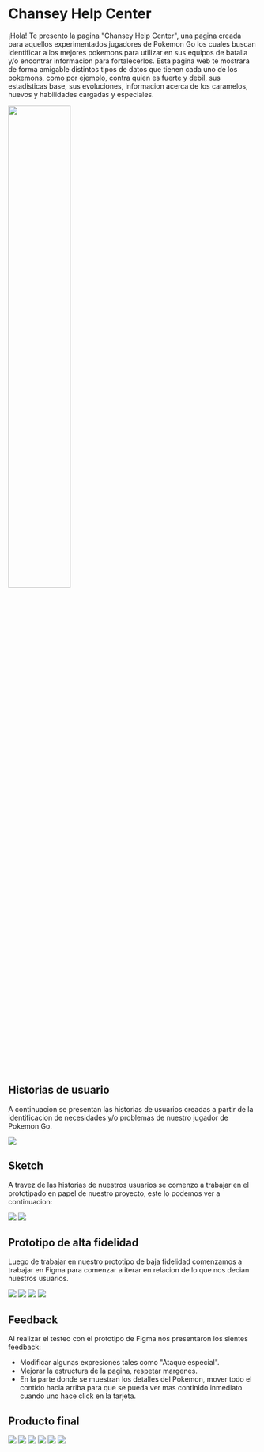 <!DOCTYPE html>
<html>
  <head>
    <meta charset="utf-8">
    <meta name="viewport" content="width=device-width">
    <title>repl.it</title>
    <link href="style.css" rel="stylesheet" type="text/css" />
  </head>
  <body>
    <h1>Chansey Help Center</h1>
    <p>¡Hola! Te presento la pagina "Chansey Help Center", una pagina creada para aquellos experimentados jugadores de Pokemon Go los cuales buscan identificar a los mejores pokemons para utilizar en sus equipos de batalla y/o encontrar informacion  para fortalecerlos. Esta pagina web te mostrara de forma amigable distintos tipos de datos que tienen cada uno de los pokemons, como por ejemplo, contra quien es fuerte y debil, sus estadisticas base, sus evoluciones, informacion acerca de los caramelos, huevos y habilidades cargadas y especiales.</p>
    <img src="./ReadMeIMG/logo2.png" width ="50%">
    <h2>Historias de usuario</h2>
    <p>A continuacion se presentan las historias de usuarios creadas a partir de la identificacion de necesidades y/o problemas de nuestro jugador de Pokemon Go.</p>
    <img src="./ReadMeIMG/HistoriasUsuario.png">
    <h2>Sketch</h2>
    <p>A travez de las historias de nuestros usuarios se comenzo a trabajar en el prototipado en papel de nuestro proyecto, este lo podemos ver a continuacion: </p>
    <img src="./ReadMeIMG/prototipo1.jpeg">
    <img src="./ReadMeIMG/prototipo2.jpeg">
    <h2>Prototipo de alta fidelidad</h2>
    <p>Luego de trabajar en nuestro prototipo de baja fidelidad comenzamos a trabajar en Figma para comenzar a iterar en relacion de lo que nos decian nuestros usuarios.</p>
    <img src="./ReadMeIMG/figma1.PNG">
    <img src="./ReadMeIMG/figma2.PNG">
    <img src="./ReadMeIMG/figma3.PNG">
    <img src="./ReadMeIMG/figma4.PNG">
    <h2>Feedback</h2>
    <p>Al realizar el testeo con el prototipo de Figma nos presentaron los sientes feedback:
      <ul>
        <li>Modificar algunas expresiones tales como "Ataque especial".</li>
        <li>Mejorar la estructura de la pagina, respetar margenes.</li>
        <li>En la parte donde se muestran los detalles del Pokemon, mover todo el contido hacia arriba para que se pueda ver mas continido inmediato cuando uno hace click en la tarjeta.</li>
      </ul>
    <h2>Producto final</h2>
    <img src="./ReadMeIMG/final1.PNG">
    <img src="./ReadMeIMG/final2.PNG">
    <img src="./ReadMeIMG/final3.PNG">
    <img src="./ReadMeIMG/final4.PNG">
    <img src="./ReadMeIMG/final5.PNG">
    <img src="./ReadMeIMG/final6.PNG">
    </p>
  </body>
</html>